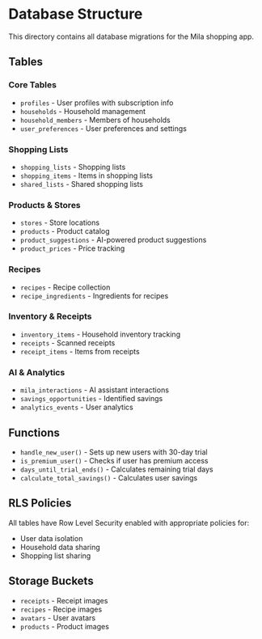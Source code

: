 # Database Structure

This directory contains all database migrations for the Mila shopping app.

## Tables

### Core Tables
- `profiles` - User profiles with subscription info
- `households` - Household management
- `household_members` - Members of households
- `user_preferences` - User preferences and settings

### Shopping Lists
- `shopping_lists` - Shopping lists
- `shopping_items` - Items in shopping lists
- `shared_lists` - Shared shopping lists

### Products & Stores
- `stores` - Store locations
- `products` - Product catalog
- `product_suggestions` - AI-powered product suggestions
- `product_prices` - Price tracking

### Recipes
- `recipes` - Recipe collection
- `recipe_ingredients` - Ingredients for recipes

### Inventory & Receipts
- `inventory_items` - Household inventory tracking
- `receipts` - Scanned receipts
- `receipt_items` - Items from receipts

### AI & Analytics
- `mila_interactions` - AI assistant interactions
- `savings_opportunities` - Identified savings
- `analytics_events` - User analytics

## Functions

- `handle_new_user()` - Sets up new users with 30-day trial
- `is_premium_user()` - Checks if user has premium access
- `days_until_trial_ends()` - Calculates remaining trial days
- `calculate_total_savings()` - Calculates user savings

## RLS Policies

All tables have Row Level Security enabled with appropriate policies for:
- User data isolation
- Household data sharing
- Shopping list sharing

## Storage Buckets

- `receipts` - Receipt images
- `recipes` - Recipe images
- `avatars` - User avatars
- `products` - Product images